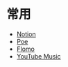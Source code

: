 # 常用

- [Notion](https://www.notion.so/)
- [Poe](https://poe.com/ChatGPT)
- [Flomo](https://v.flomoapp.com/mine)
- [YouTube Music](https://music.youtube.com/)
<!-- - [Workflowy](https://workflowy.com/) -->
